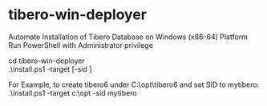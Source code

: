 # tibero-win-deployer
Automate Installation of Tibero Database on Windows (x86-64) Platform  
Run PowerShell with Administrator privilege  

cd tibero-win-deployer    
.\install.ps1 -target <installation base directory> [-sid <Tibero SID>]    

For Example, to create tibero6 under C:\opt\tibero6 and set SID to mytibero:  
.\install.ps1 -target c:\opt -sid mytibero   

